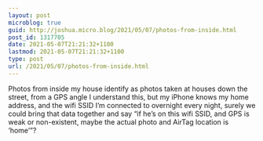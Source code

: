 ```yaml
---
layout: post
microblog: true
guid: http://joshua.micro.blog/2021/05/07/photos-from-inside.html
post_id: 1317705
date: 2021-05-07T21:21:32+1100
lastmod: 2021-05-07T21:21:32+1100
type: post
url: /2021/05/07/photos-from-inside.html
---
```

Photos from inside my house identify as photos taken at houses down the street, from a GPS angle I understand this, but my iPhone knows my home address, and the wifi SSID I’m connected to overnight every night, surely we could bring that data together and say “if he’s on this wifi SSID, and GPS is weak or non-existent, maybe the actual photo and AirTag location is ‘home’”?
